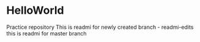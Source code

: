 # HelloWorld
Practice repository
This is readmi for newly created branch - readmi-edits
this is readmi for master branch
